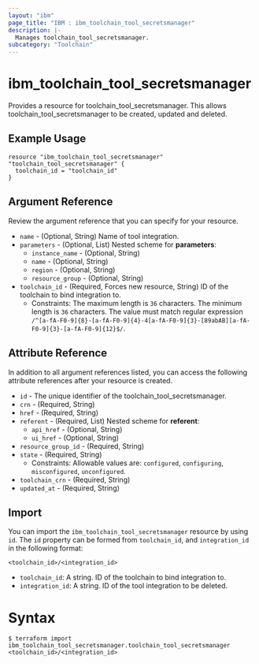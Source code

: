 ```yaml
---
layout: "ibm"
page_title: "IBM : ibm_toolchain_tool_secretsmanager"
description: |-
  Manages toolchain_tool_secretsmanager.
subcategory: "Toolchain"
---
```


# ibm_toolchain_tool_secretsmanager

Provides a resource for toolchain_tool_secretsmanager. This allows toolchain_tool_secretsmanager to be created, updated and deleted.

## Example Usage

```hcl
resource "ibm_toolchain_tool_secretsmanager" "toolchain_tool_secretsmanager" {
  toolchain_id = "toolchain_id"
}
```

## Argument Reference

Review the argument reference that you can specify for your resource.

* `name` - (Optional, String) Name of tool integration.
* `parameters` - (Optional, List) 
Nested scheme for **parameters**:
	* `instance_name` - (Optional, String)
	* `name` - (Optional, String)
	* `region` - (Optional, String)
	* `resource_group` - (Optional, String)
* `toolchain_id` - (Required, Forces new resource, String) ID of the toolchain to bind integration to.
  * Constraints: The maximum length is `36` characters. The minimum length is `36` characters. The value must match regular expression `/^[a-fA-F0-9]{8}-[a-fA-F0-9]{4}-4[a-fA-F0-9]{3}-[89abAB][a-fA-F0-9]{3}-[a-fA-F0-9]{12}$/`.

## Attribute Reference

In addition to all argument references listed, you can access the following attribute references after your resource is created.

* `id` - The unique identifier of the toolchain_tool_secretsmanager.
* `crn` - (Required, String) 
* `href` - (Required, String) 
* `referent` - (Required, List) 
Nested scheme for **referent**:
	* `api_href` - (Optional, String)
	* `ui_href` - (Optional, String)
* `resource_group_id` - (Required, String) 
* `state` - (Required, String) 
  * Constraints: Allowable values are: `configured`, `configuring`, `misconfigured`, `unconfigured`.
* `toolchain_crn` - (Required, String) 
* `updated_at` - (Required, String) 

## Import

You can import the `ibm_toolchain_tool_secretsmanager` resource by using `id`.
The `id` property can be formed from `toolchain_id`, and `integration_id` in the following format:

```
<toolchain_id>/<integration_id>
```
* `toolchain_id`: A string. ID of the toolchain to bind integration to.
* `integration_id`: A string. ID of the tool integration to be deleted.

# Syntax
```
$ terraform import ibm_toolchain_tool_secretsmanager.toolchain_tool_secretsmanager <toolchain_id>/<integration_id>
```
